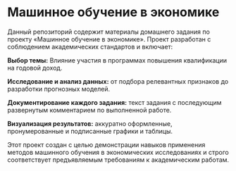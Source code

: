 # Машинное обучение в экономике
Данный репозиторий содержит материалы домашнего задания по проекту «Машинное обучение в экономике». Проект разработан с соблюдением академических стандартов и включает:

**Выбор темы:** Влияние участия в программах повышения квалификации на годовой доход.

**Исследование и анализ данных:** от подбора релевантных признаков до разработки прогнозных моделей.

**Документирование каждого задания:** текст задания с последующим развернутым комментарием по выполненной работе.

**Визуализация результатов:** аккуратно оформленные, пронумерованные и подписанные графики и таблицы.

Этот проект создан с целью демонстрации навыков применения методов машинного обучения в экономических исследованиях и строго соответствует предъявляемым требованиям к академическим работам.
